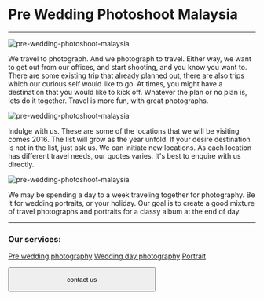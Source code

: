 # Pre Wedding Photoshoot Malaysia
------------------
![pre-wedding-photoshoot-malaysia](/10-2000x1333-800x533.jpg)

We travel to photograph. And we photograph to travel. Either way, we want to get out from our offices, and start shooting, and you know you want to. There are some existing trip that already planned out, there are also trips which our curious self would like to go. At times, you might have a destination that you would like to kick off. Whatever the plan or no plan is, lets do it together. Travel is more fun, with great photographs.

![pre-wedding-photoshoot-malaysia](/11-1400x933.jpg)

Indulge with us. These are some of the locations that we will be visiting comes 2016. The list will grow as the year unfold. If your desire destination is not in the list, just ask us. We can initiate new locations. As each location has different travel needs, our quotes varies. It's best to enquire with us directly.

![pre-wedding-photoshoot-malaysia](/15-1400x933.jpg)

We may be spending a day to a week traveling together for photography. Be it for wedding portraits, or your holiday. Our goal is to create a good mixture of travel photographs and portraits for a classy album at the end of day.


--------------------
### Our services:
[Pre wedding photography](/pre-wedding-photography)
[Wedding day photography](/wedding-day-photography)
[Portrait](/portrait-photography)

<a href="/join-dreamana/"><button style="width:300px;height:50px;">contact us</button></a>